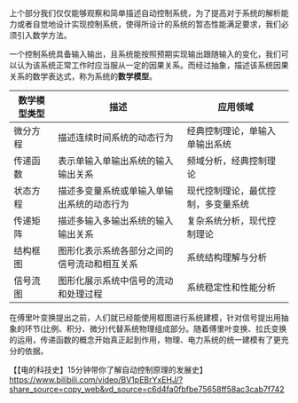上个部分我们仅仅能够观察和简单描述自动控制系统，为了提高对于系统的解析能力或者自觉地设计实现控制系统，使得所设计的系统的暂态性能满足要求，我们必须引入数学方法。

一个控制系统具备输入输出，且系统能按照预期实现输出跟随输入的变化，我们可以认为该系统正常工作时应当服从一定的因果关系。而经过抽象，描述该系统因果关系的数学表达式，称为系统的**数学模型**。

| 数学模型类型 | 描述                     | 应用领域              |
| ------ | ---------------------- | ----------------- |
| 微分方程   | 描述连续时间系统的动态行为          | 经典控制理论，单输入单输出系统   |
| 传递函数   | 表示单输入单输出系统的输入输出关系      | 频域分析，经典控制理论       |
| 状态方程   | 描述多变量系统或单输入单输出系统的动态行为  | 现代控制理论，最优控制，多变量系统 |
| 传递矩阵   | 描述多输入多输出系统的输入输出关系      | 复杂系统分析，现代控制理论     |
| 结构框图   | 图形化表示系统各部分之间的信号流动和相互关系 | 系统结构理解与分析         |
| 信号流图   | 图形化展示系统中信号的流动和处理过程     | 系统稳定性和性能分析        |
在傅里叶变换提出之前，人们就已经能使用框图进行系统建模，针对信号提出用抽象的环节(比例、积分、微分)代替系统物理组成部分。随着傅里叶变换、拉氏变换的运用，传递函数的概念开始真正起到作用，物理、电力系统的统一建模有了更充分的依据。



【【电的科技史】15分钟带你了解自动控制原理的发展史】 https://www.bilibili.com/video/BV1pEBrYxEHJ/?share_source=copy_web&vd_source=c6d4fa0fbfbe75658ff58ac3cab7f742